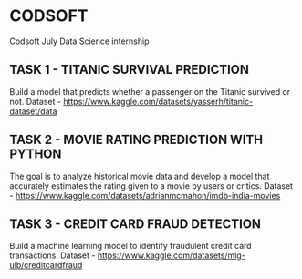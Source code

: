 # CODSOFT
Codsoft July Data Science internship 

## TASK 1 - TITANIC SURVIVAL PREDICTION
Build a model that predicts whether a passenger on the Titanic survived or not.
Dataset - https://www.kaggle.com/datasets/yasserh/titanic-dataset/data

## TASK 2 - MOVIE RATING PREDICTION WITH PYTHON
The goal is to analyze historical movie data and develop a model that accurately estimates the rating given to a movie by users or critics.
Dataset - https://www.kaggle.com/datasets/adrianmcmahon/imdb-india-movies

## TASK 3 - CREDIT CARD FRAUD DETECTION
Build a machine learning model to identify fraudulent credit card transactions.
Dataset - https://www.kaggle.com/datasets/mlg-ulb/creditcardfraud
